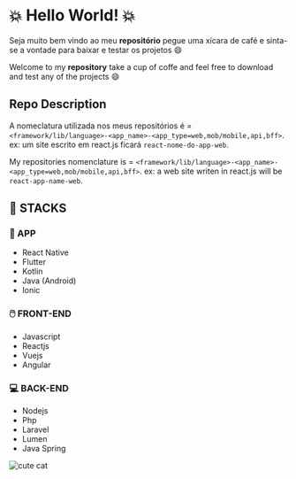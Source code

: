 # :collision: Hello World! :collision:

Seja muito bem vindo ao meu **repositório** pegue uma xícara de café e sinta-se a vontade para baixar e testar os projetos 😄

Welcome to my **repository** take a cup of coffe and feel free to download and test any of the projects 😄

## Repo Description

A nomeclatura utilizada nos meus repositórios é = `<framework/lib/language>-<app_name>-<app_type=web,mob/mobile,api,bff>`.
ex: um site escrito em react.js ficará `react-nome-do-app-web`.

My repositories nomenclature is = `<framework/lib/language>-<app_name>-<app_type=web,mob/mobile,api,bff>`.
ex: a web site writen in react.js will be `react-app-name-web`.

## :guitar: STACKS
### 📱 APP
* React Native
* Flutter
* Kotlin
* Java (Android)
* Ionic

### 🖱️ FRONT-END
* Javascript
* Reactjs
* Vuejs
* Angular

### :computer: BACK-END
* Nodejs
* Php
* Laravel
* Lumen
* Java Spring

![cute cat](https://media.giphy.com/media/vFKqnCdLPNOKc/giphy.gif)
